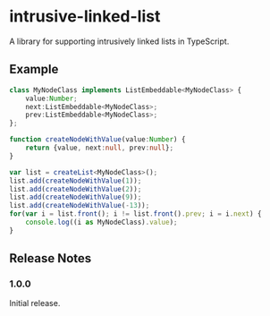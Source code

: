 # intrusive-linked-list

A library for supporting intrusively linked lists in TypeScript.

## Example

```TypeScript
class MyNodeClass implements ListEmbeddable<MyNodeClass> {
    value:Number;
    next:ListEmbeddable<MyNodeClass>;
    prev:ListEmbeddable<MyNodeClass>;
};

function createNodeWithValue(value:Number) {
    return {value, next:null, prev:null};
}

var list = createList<MyNodeClass>();
list.add(createNodeWithValue(1));
list.add(createNodeWithValue(2));
list.add(createNodeWithValue(9));
list.add(createNodeWithValue(-13));
for(var i = list.front(); i != list.front().prev; i = i.next) {
    console.log((i as MyNodeClass).value);
}
```

## Release Notes

### 1.0.0

Initial release.
